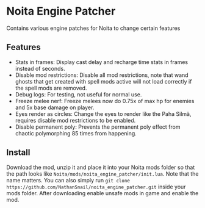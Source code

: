 # Noita Engine Patcher
Contains various engine patches for Noita to change certain features

## Features

* Stats in frames: Display cast delay and recharge time stats in frames instead of seconds.
* Disable mod restrictions: Disable all mod restrictions, note that wand ghosts that get created with spell mods active will not load correctly if the spell mods are removed.
* Debug logs: For testing, not useful for normal use.
* Freeze melee nerf: Freeze melees now do 0.75x of max hp for enemies and 5x base damage on player.
* Eyes render as circles: Change the eyes to render like the Paha Silmä, requires disable mod restrictions to be enabled.
* Disable permanent poly: Prevents the permanent poly effect from chaotic polymorphing 85 times from happening.

## Install

Download the mod, unzip it and place it into your Noita mods folder so that the path looks like `Noita/mods/noita_engine_patcher/init.lua`. Note that the name matters.
You can also simply run `git clone https://github.com/NathanSnail/noita_engine_patcher.git` inside your mods folder.
After downloading enable unsafe mods in game and enable the mod.
